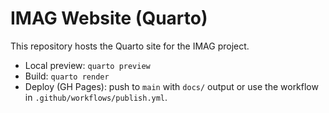 # IMAG Website (Quarto)

This repository hosts the Quarto site for the IMAG project.
- Local preview: `quarto preview`
- Build: `quarto render`
- Deploy (GH Pages): push to `main` with `docs/` output or use the workflow in `.github/workflows/publish.yml`.
